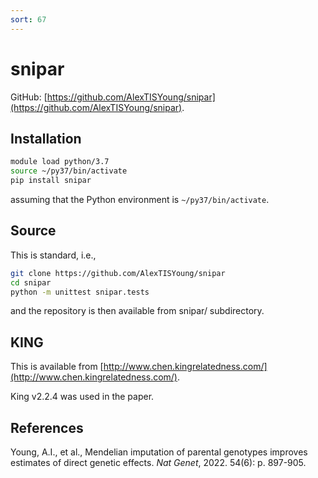 ```yaml
---
sort: 67
---
```


# snipar

GitHub: [https://github.com/AlexTISYoung/snipar](https://github.com/AlexTISYoung/snipar).

## Installation

```bash
module load python/3.7
source ~/py37/bin/activate
pip install snipar
```

assuming that the Python environment is `~/py37/bin/activate`.

## Source

This is standard, i.e.,

```bash
git clone https://github.com/AlexTISYoung/snipar
cd snipar
python -m unittest snipar.tests
```

and the repository is then available from snipar/ subdirectory.

## KING

This is available from [http://www.chen.kingrelatedness.com/](http://www.chen.kingrelatedness.com/).

King v2.2.4 was used in the paper.

## References

Young, A.I., et al., Mendelian imputation of parental genotypes improves estimates of direct genetic effects. _Nat Genet_, 2022. 54(6): p. 897-905.
